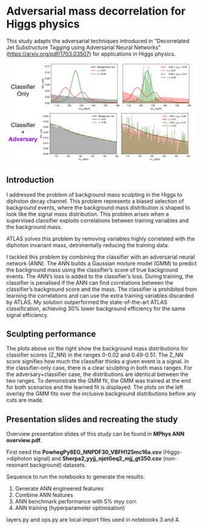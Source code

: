# Adversarial mass decorrelation for Higgs physics

This study adapts the adversarial techniques introduced in "Decorrelated Jet Substructure Tagging using Adversarial Neural Networks" (https://arxiv.org/pdf/1703.03507) for applications in Higgs physics. 

<img src="https://raw.githubusercontent.com/StefKats/MPhys-Adversarial-Mass-Decorrelation/main/sculpting_figures.PNG" alt="Project Diagram" width="800" />
<!-- I applied an Adversarial Neural Network (ANN) within the context of the ATLAS experiment to actively reduce the bias in the classification of Higgs boson events in the diphoton decay channel. The ANN is used to control the level of background sculpting when training a supervised classifier on vector boson fusion Higgs signal and non-resonant background events. The goal of the ANN is to fit a Gaussian mixture model (GMM) and -->

## Introduction

I addressed the problem of background mass sculpting in the Higgs to diphoton decay channel. This problem represents a biased selection of background events, where the background mass distribution is shaped to look like the signal mass distribution. This problem arises when a supervised classifier exploits correlations between training variables and the background mass. 

ATLAS solves this problem by removing variables highly correlated with the diphoton invariant mass, detrimentally reducing the training data. 

I tackled this problem by combining the classifier with an adversarial neural network (ANN). The ANN builds a Gaussian mixture model (GMM) to predict the background mass using the classifier’s score of true background events. The ANN’s loss is added to the classifier’s loss. During training, the classifier is penalised if the ANN can find correlations between the classifier’s background score and the mass. The classifier is prohibited from learning the correlations and can use the extra training variables discarded by ATLAS. My solution outperformed the state-of-the-art ATLAS classification, achieving 30% lower background efficiency for the same signal efficiency.

<!-- <img src="https://raw.githubusercontent.com/StefKats/MPhys-Adversarial-Mass-Decorrelation/main/sculpting_figures.PNG" alt="Project Diagram" width="800" /> -->

## Sculpting performance

The plots above on the right show the background mass distributions for classifier scores (Z_NN) in the ranges 0-0.02 and 0.49-0.51. The Z_NN score signifies how much the classifier thinks a given event is a signal. In the classifier-only case, there is a clear sculpting in both mass ranges. For the adversary+classifier case, the distributions are identical between the two ranges. To demonstrate the GMM fit, the GMM was trained at the end for both scenarios and the learned fit is displayed. The plots on the left overlay the GMM fits over the inclusive background distributions before any cuts are made.

<!-- Applying Adversarial Neural Networks (ANNs) within the ATLAS experiment to improve the classification of Higgs boson events in the diphoton decay channel. In this work, the problem of mass sculpting is addressed when training a supervised classifier between Higgs signal and non-resonant background events. -->

<!--Mass sculpting can be addressed in multiple ways: -->

<!-- Re-weighting the background or signal input data to be uniform in the invariant mass -->

## Presentation slides and recreating the study 

Overview presentation slides of this study can be found in <b>MPhys ANN overview.pdf</b>.

First need the <b>PowhegPy8EG_NNPDF30_VBFH125mc16a.csv</b> (Higgs->diphoton signal) and <b>Sherpa2_yyjj_njetGeq2_mjj_gt350.csv</b> (non-resonant background) datasets.

Sequence to run the notebooks to generate the results:
1. Generate ANN engineered features
2. Combine ANN features
3. ANN benchmark performance with 5% myy corr.
4. ANN training (hyperparameter optimisation)

layers.py and ops.py are local import files used in notebooks 3 and 4.
